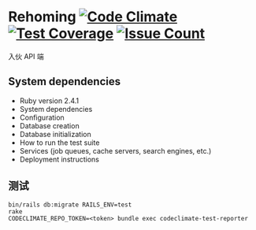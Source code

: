 # Rehoming [![Code Climate](https://codeclimate.com/repos/5909fa5c31ca0a026f0001c9/badges/0e1bd5d086d10177b230/gpa.svg)](https://codeclimate.com/repos/5909fa5c31ca0a026f0001c9/feed) [![Test Coverage](https://codeclimate.com/repos/5909fa5c31ca0a026f0001c9/badges/0e1bd5d086d10177b230/coverage.svg)](https://codeclimate.com/repos/5909fa5c31ca0a026f0001c9/coverage) [![Issue Count](https://codeclimate.com/repos/5909fa5c31ca0a026f0001c9/badges/0e1bd5d086d10177b230/issue_count.svg)](https://codeclimate.com/repos/5909fa5c31ca0a026f0001c9/feed)

入伙 API 端

## System dependencies

* Ruby version 2.4.1
* System dependencies
* Configuration
* Database creation
* Database initialization
* How to run the test suite
* Services (job queues, cache servers, search engines, etc.)
* Deployment instructions

## 测试

```
bin/rails db:migrate RAILS_ENV=test
rake
CODECLIMATE_REPO_TOKEN=<token> bundle exec codeclimate-test-reporter
```
